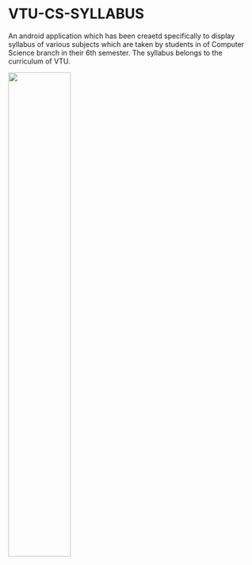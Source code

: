 # VTU-CS-SYLLABUS 
An android application which has been creaetd specifically to display syllabus of various subjects which are taken by students in of Computer Science branch in their 6th semester. The syllabus belongs to the curriculum of VTU.
<div class="img-container"> <!-- Block parent element -->
     <img src="https://i.imgur.com/T0V8ILo.pngg" height="50%" width="50%">
</div>

